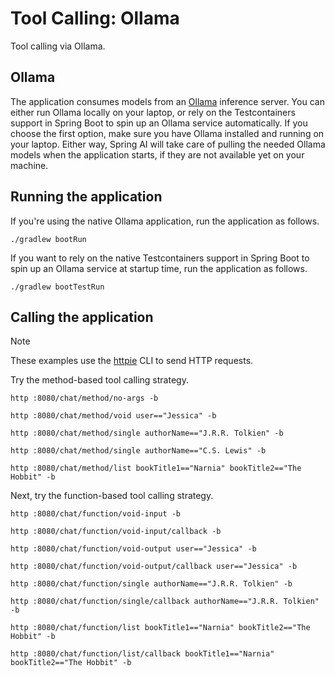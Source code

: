 # Tool Calling: Ollama

Tool calling via Ollama.

## Ollama

The application consumes models from an [Ollama](https://ollama.ai) inference server. You can either run Ollama locally on your laptop,
or rely on the Testcontainers support in Spring Boot to spin up an Ollama service automatically.
If you choose the first option, make sure you have Ollama installed and running on your laptop.
Either way, Spring AI will take care of pulling the needed Ollama models when the application starts,
if they are not available yet on your machine.

## Running the application

If you're using the native Ollama application, run the application as follows.

```shell
./gradlew bootRun
```

If you want to rely on the native Testcontainers support in Spring Boot to spin up an Ollama service at startup time,
run the application as follows.

```shell
./gradlew bootTestRun
```

## Calling the application

> [!NOTE]
> These examples use the [httpie](https://httpie.io) CLI to send HTTP requests.

Try the method-based tool calling strategy.

```shell
http :8080/chat/method/no-args -b
```

```shell
http :8080/chat/method/void user=="Jessica" -b
```

```shell
http :8080/chat/method/single authorName=="J.R.R. Tolkien" -b
```

```shell
http :8080/chat/method/single authorName=="C.S. Lewis" -b
```

```shell
http :8080/chat/method/list bookTitle1=="Narnia" bookTitle2=="The Hobbit" -b
```

Next, try the function-based tool calling strategy.

```shell
http :8080/chat/function/void-input -b
```

```shell
http :8080/chat/function/void-input/callback -b
```

```shell
http :8080/chat/function/void-output user=="Jessica" -b
```

```shell
http :8080/chat/function/void-output/callback user=="Jessica" -b
```

```shell
http :8080/chat/function/single authorName=="J.R.R. Tolkien" -b
```

```shell
http :8080/chat/function/single/callback authorName=="J.R.R. Tolkien" -b
```

```shell
http :8080/chat/function/list bookTitle1=="Narnia" bookTitle2=="The Hobbit" -b
```

```shell
http :8080/chat/function/list/callback bookTitle1=="Narnia" bookTitle2=="The Hobbit" -b
```
